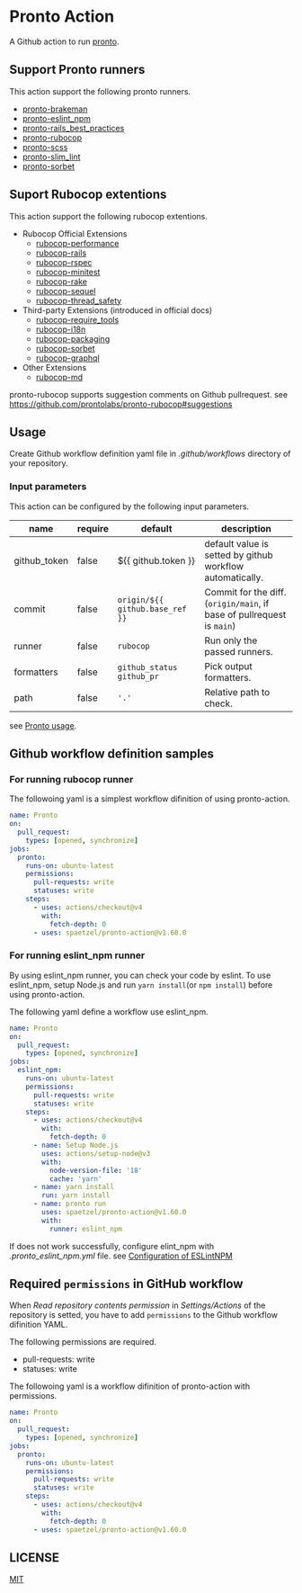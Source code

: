 # Pronto Action

A Github action to run [pronto](https://github.com/prontolabs/pronto).

## Support Pronto runners

This action support the following pronto runners.

- [pronto\-brakeman](https://github.com/prontolabs/pronto-brakeman)
- [pronto\-eslint\_npm](https://github.com/doits/pronto-eslint_npm)
- [pronto\-rails\_best\_practices](https://github.com/prontolabs/pronto-rails_best_practices)
- [pronto\-rubocop](https://github.com/prontolabs/pronto-rubocop)
- [pronto\-scss](https://github.com/prontolabs/pronto-scss)
- [pronto\-slim\_lint](https://github.com/ibrahima/pronto-slim_lint)
- [pronto\-sorbet](https://github.com/teamsimplepay/pronto-sorbet)

## Suport Rubocop extentions

This action support the following rubocop extentions.

- Rubocop Official Extensions
  - [rubocop\-performance](https://github.com/rubocop-hq/rubocop-performance)
  - [rubocop\-rails](https://github.com/rubocop-hq/rubocop-rails)
  - [rubocop\-rspec](https://github.com/rubocop-hq/rubocop-rspec)
  - [rubocop\-minitest](https://github.com/rubocop-hq/rubocop-minitest)
  - [rubocop\-rake](https://github.com/rubocop-hq/rubocop-rake)
  - [rubocop\-sequel](https://github.com/rubocop-hq/rubocop-sequel)
  - [rubocop\-thread\_safety](https://github.com/covermymeds/rubocop-thread_safety)
- Third-party Extensions (introduced in official docs)
  - [rubocop\-require\_tools](https://github.com/milch/rubocop-require_tools)
  - [rubocop\-i18n](https://github.com/puppetlabs/rubocop-i18n)
  - [rubocop\-packaging](https://github.com/utkarsh2102/rubocop-packaging)
  - [rubocop\-sorbet](https://github.com/Shopify/rubocop-sorbet)
  - [rubocop\-graphql](https://github.com/DmitryTsepelev/rubocop-graphql)
- Other Extensions
  - [rubocop\-md](https://github.com/rubocop-hq/rubocop-md)

pronto-rubocop supports suggestion comments on Github pullrequest. 
see https://github.com/prontolabs/pronto-rubocop#suggestions

## Usage

Create Github workflow definition yaml file in *.github/workflows* directory of your repository.

### Input parameters

This action can be configured by the following input parameters.
<!-- textlint-disable spellcheck-tech-word -->
| name | require | default | description |
|---|---|---|---|
| github_token | false | ${{ github.token }} | default value is setted by github workflow automatically. |
| commit | false | `origin/${{ github.base_ref }}` | Commit for the diff.<br>(`origin/main`, if base of pullrequest is `main`) |
| runner | false | `rubocop` | Run only the passed runners. |
| formatters | false | `github_status github_pr` | Pick output formatters. |
| path | false | `'.'` | Relative path to check. |
<!-- textlint-enable spellcheck-tech-word -->
see [Pronto usage](https://github.com/prontolabs/pronto#usage).

## Github workflow definition samples

### For running rubocop runner

The followoing yaml is a simplest workflow difinition of using pronto-action.

```yaml
name: Pronto
on:
  pull_request:
    types: [opened, synchronize]
jobs:
  pronto:
    runs-on: ubuntu-latest
    permissions:
      pull-requests: write
      statuses: write 
    steps:
      - uses: actions/checkout@v4
        with:
          fetch-depth: 0
      - uses: spaetzel/pronto-action@v1.60.0
```

### For running eslint_npm runner

By using eslint_npm runner, you can check your code by eslint. 
To use eslint_npm, setup Node.js and run `yarn install`(or `npm install`) before using pronto-action.

The following yaml define a workflow use eslint_npm.

```yaml
name: Pronto
on:
  pull_request:
    types: [opened, synchronize]
jobs:
  eslint_npm:
    runs-on: ubuntu-latest
    permissions:
      pull-requests: write
      statuses: write 
    steps:
      - uses: actions/checkout@v4
        with:
          fetch-depth: 0
      - name: Setup Node.js
        uses: actions/setup-node@v3
        with:
          node-version-file: '18'
          cache: 'yarn'
      - name: yarn install
        run: yarn install
      - name: pronto run
        uses: spaetzel/pronto-action@v1.60.0
        with:
          runner: eslint_npm
```

If does not work successfully, configure elint_npm with  *.pronto_eslint_npm.yml* file. see [Configuration of ESLintNPM](https://github.com/doits/pronto-eslint_npm#configuration-of-eslintnpm)

## Required `permissions` in GitHub workflow

When *Read repository contents permission* in *Settings/Actions* of the repository is setted, you have to add `permissions` to the Github workflow difinition YAML.

The following permissions are required.

- pull-requests: write
- statuses: write

The followoing yaml is a workflow difinition of pronto-action with permissions.

```yaml
name: Pronto
on:
  pull_request:
    types: [opened, synchronize]
jobs:
  pronto:
    runs-on: ubuntu-latest
    permissions:
      pull-requests: write
      statuses: write 
    steps:
      - uses: actions/checkout@v4
        with:
          fetch-depth: 0
      - uses: spaetzel/pronto-action@v1.60.0
```

## LICENSE
[MIT](LICENSE)
